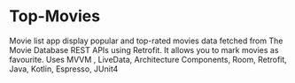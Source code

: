# Top-Movies
Movie list app display popular and top-rated movies data fetched from The Movie Database REST APIs using Retrofit. It allows you to mark movies as favourite. Uses MVVM , LiveData, Architecture Components, Room, Retrofit, Java, Kotlin, Espresso, JUnit4
